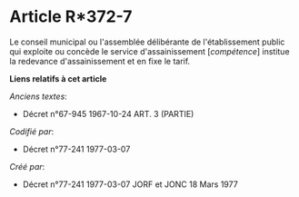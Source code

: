 # Article R*372-7

Le conseil municipal ou l'assemblée délibérante de l'établissement public qui exploite ou concède le service d'assainissement
[*compétence*] institue la redevance d'assainissement et en fixe le tarif.

**Liens relatifs à cet article**

_Anciens textes_:

  - Décret n°67-945 1967-10-24 ART. 3 (PARTIE)

_Codifié par_:

  - Décret n°77-241 1977-03-07

_Créé par_:

  - Décret n°77-241 1977-03-07 JORF et JONC 18 Mars 1977
